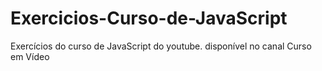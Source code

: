 # Exercicios-Curso-de-JavaScript
Exercícios do curso de JavaScript do youtube. disponível no canal Curso em Vídeo

